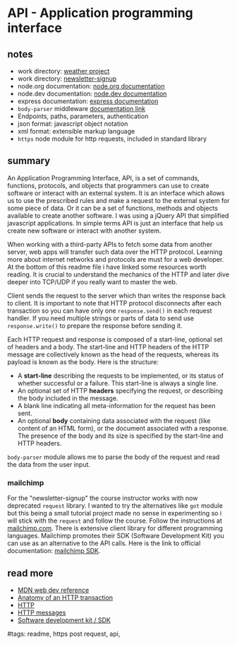 # API - Application programming interface

## notes

- work directory: [weather project](../weather%20project/)
- work directory: [newsletter-signup](../newsletter-signup/)
- node.org documentation: [node.org documentation](https://nodejs.org/en/)
- node.dev documentation: [node.dev documentation](https://nodejs.dev/en/)
- express documentation: [express documentation](https://expressjs.com/)
- `body-parser` middleware [documentation link](https://expressjs.com/en/resources/middleware/body-parser.html)
- Endpoints, paths, parameters, authentication
- json format: javascript object notation
- xml format: extensible markup language
- `https` node module for http requests, included in standard library

## summary

An Application Programming Interface, API, is a set of commands, functions, protocols, and objects that programmers can use to create software or interact with an external system. It is an interface which allows us to use the prescribed rules and make a request to the external system for some piece of data. Or it can be a set of functions, methods and objects available to create another software. I was using a jQuery API that simplified javascript applications. In simple terms API is just an interface that help us create new software or interact with another system.

When working with a third-party APIs to fetch some data from another server, web apps will transfer such data over the HTTP protocol. Learning more about internet networks and protocols are must for a web developer. At the bottom of this readme file i have linked some resources worth reading. It is crucial to understand the mechanics of the HTTP and later dive deeper into TCP/UDP if you really want to master the web.

Client sends the request to the server which than writes the response back to client. It is important to note that HTTP protocol disconnects after each transaction so you can have only one `response.send()` in each request handler. If you need multiple strings or parts of data to send use `response.write()` to prepare the response before sending it.

Each HTTP request and response is composed of a start-line, optional set of headers and a body. The start-line and HTTP headers of the HTTP message are collectively known as the head of the requests, whereas its payload is known as the body. Here is the structure:

- A **start-line** describing the requests to be implemented, or its status of whether successful or a failure. This start-line is always a single line.
- An optional set of HTTP **headers** specifying the request, or describing the body included in the message.
- A blank line indicating all meta-information for the request has been sent.
- An optional **body** containing data associated with the request (like content of an HTML form), or the document associated with a response. The presence of the body and its size is specified by the start-line and HTTP headers.

`body-parser` module allows me to parse the body of the request and read the data from the user input.

### mailchimp

For the "newsletter-signup" the course instructor works with now deprecated `request` library. I wanted to try the alternatives like `got` module but this being a small tutorial project made no sense in experimenting so i will stick with the `request` and follow the course. Follow the instructions at [mailchimp.com](https://mailchimp.com/developer/marketing/guides/quick-start/). There is extensive client library for different programming languages. Mailchimp promotes their SDK (Software Development Kit) you can use as an alternative to the API calls. Here is the link to official documentation: [mailchimp SDK](https://mailchimp.com/developer/tools/).

## read more

- [MDN web dev reference](https://developer.mozilla.org/en-US/docs/Web)
- [Anatomy of an HTTP transaction](https://nodejs.org/en/docs/guides/anatomy-of-an-http-transaction)
- [HTTP](https://developer.mozilla.org/en-US/docs/Web/HTTP)
- [HTTP messages](https://developer.mozilla.org/en-US/docs/Web/HTTP/Messages)
- [Software development kit / SDK](https://www.ibm.com/blog/sdk-vs-api/)

#tags: readme, https post request, api,